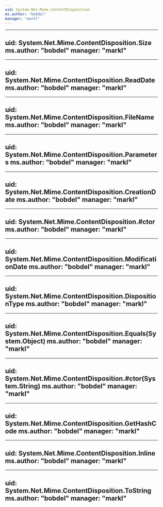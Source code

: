 ```yaml
---
uid: System.Net.Mime.ContentDisposition
ms.author: "bobdel"
manager: "markl"
---
```


---
uid: System.Net.Mime.ContentDisposition.Size
ms.author: "bobdel"
manager: "markl"
---

---
uid: System.Net.Mime.ContentDisposition.ReadDate
ms.author: "bobdel"
manager: "markl"
---

---
uid: System.Net.Mime.ContentDisposition.FileName
ms.author: "bobdel"
manager: "markl"
---

---
uid: System.Net.Mime.ContentDisposition.Parameters
ms.author: "bobdel"
manager: "markl"
---

---
uid: System.Net.Mime.ContentDisposition.CreationDate
ms.author: "bobdel"
manager: "markl"
---

---
uid: System.Net.Mime.ContentDisposition.#ctor
ms.author: "bobdel"
manager: "markl"
---

---
uid: System.Net.Mime.ContentDisposition.ModificationDate
ms.author: "bobdel"
manager: "markl"
---

---
uid: System.Net.Mime.ContentDisposition.DispositionType
ms.author: "bobdel"
manager: "markl"
---

---
uid: System.Net.Mime.ContentDisposition.Equals(System.Object)
ms.author: "bobdel"
manager: "markl"
---

---
uid: System.Net.Mime.ContentDisposition.#ctor(System.String)
ms.author: "bobdel"
manager: "markl"
---

---
uid: System.Net.Mime.ContentDisposition.GetHashCode
ms.author: "bobdel"
manager: "markl"
---

---
uid: System.Net.Mime.ContentDisposition.Inline
ms.author: "bobdel"
manager: "markl"
---

---
uid: System.Net.Mime.ContentDisposition.ToString
ms.author: "bobdel"
manager: "markl"
---
